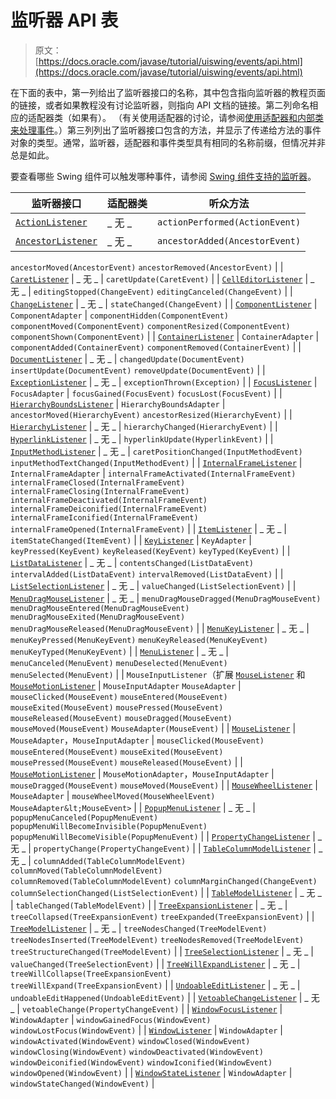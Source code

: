 # 监听器 API 表

> 原文： [https://docs.oracle.com/javase/tutorial/uiswing/events/api.html](https://docs.oracle.com/javase/tutorial/uiswing/events/api.html)

在下面的表中，第一列给出了监听器接口的名称，其中包含指向监听器的教程页面的链接，或者如果教程没有讨论监听器，则指向 API 文档的链接。第二列命名相应的适配器类（如果有）。 （有关使用适配器的讨论，请参阅[使用适配器和内部类来处理事件](generalrules.html#innerClasses)。）第三列列出了监听器接口包含的方法，并显示了传递给方法的事件对象的类型。通常，监听器，适配器和事件类型具有相同的名称前缀，但情况并非总是如此。

要查看哪些 Swing 组件可以触发哪种事件，请参阅 [Swing 组件支持的监听器](eventsandcomponents.html)。

| 监听器接口 | 适配器类 | 听众方法 |
| --- | --- | --- |
| [`ActionListener`](actionlistener.html) | _ 无 _ | `actionPerformed(ActionEvent)` |
| [`AncestorListener`](https://docs.oracle.com/javase/8/docs/api/javax/swing/event/AncestorListener.html) | _ 无 _ | `ancestorAdded(AncestorEvent)`
`ancestorMoved(AncestorEvent)`
`ancestorRemoved(AncestorEvent)` |
| [`CaretListener`](caretlistener.html) | _ 无 _ | `caretUpdate(CaretEvent)` |
| [`CellEditorListener`](https://docs.oracle.com/javase/8/docs/api/javax/swing/event/CellEditorListener.html) | _ 无 _ | `editingStopped(ChangeEvent)`
`editingCanceled(ChangeEvent)` |
| [`ChangeListener`](changelistener.html) | _ 无 _ | `stateChanged(ChangeEvent)` |
| [`ComponentListener`](componentlistener.html) | `ComponentAdapter` | `componentHidden(ComponentEvent)`
`componentMoved(ComponentEvent)`
`componentResized(ComponentEvent)`
`componentShown(ComponentEvent)` |
| [`ContainerListener`](containerlistener.html) | `ContainerAdapter` | `componentAdded(ContainerEvent)`
`componentRemoved(ContainerEvent)` |
| [`DocumentListener`](documentlistener.html) | _ 无 _ | `changedUpdate(DocumentEvent)`
`insertUpdate(DocumentEvent)`
`removeUpdate(DocumentEvent)` |
| [`ExceptionListener`](https://docs.oracle.com/javase/8/docs/api/java/beans/ExceptionListener.html) | _ 无 _ | `exceptionThrown(Exception)` |
| [`FocusListener`](focuslistener.html) | `FocusAdapter` | `focusGained(FocusEvent)`
`focusLost(FocusEvent)` |
| [`HierarchyBoundsListener`](https://docs.oracle.com/javase/8/docs/api/java/awt/event/HierarchyBoundsListener.html) | `HierarchyBoundsAdapter` | `ancestorMoved(HierarchyEvent)`
`ancestorResized(HierarchyEvent)` |
| [`HierarchyListener`](https://docs.oracle.com/javase/8/docs/api/java/awt/event/HierarchyListener.html) | _ 无 _ | `hierarchyChanged(HierarchyEvent)` |
| [`HyperlinkListener`](https://docs.oracle.com/javase/8/docs/api/javax/swing/event/HyperlinkListener.html) | _ 无 _ | `hyperlinkUpdate(HyperlinkEvent)` |
| [`InputMethodListener`](https://docs.oracle.com/javase/8/docs/api/java/awt/event/InputMethodListener.html) | _ 无 _ | `caretPositionChanged(InputMethodEvent)`
`inputMethodTextChanged(InputMethodEvent)` |
| [`InternalFrameListener`](internalframelistener.html) | `InternalFrameAdapter` | `internalFrameActivated(InternalFrameEvent)`
`internalFrameClosed(InternalFrameEvent)`
`internalFrameClosing(InternalFrameEvent)`
`internalFrameDeactivated(InternalFrameEvent)`
`internalFrameDeiconified(InternalFrameEvent)`
`internalFrameIconified(InternalFrameEvent)`
`internalFrameOpened(InternalFrameEvent)` |
| [`ItemListener`](itemlistener.html) | _ 无 _ | `itemStateChanged(ItemEvent)` |
| [`KeyListener`](keylistener.html) | `KeyAdapter` | `keyPressed(KeyEvent)`
`keyReleased(KeyEvent)`
`keyTyped(KeyEvent)` |
| [`ListDataListener`](listdatalistener.html) | _ 无 _ | `contentsChanged(ListDataEvent)`
`intervalAdded(ListDataEvent)`
`intervalRemoved(ListDataEvent)` |
| [`ListSelectionListener`](listselectionlistener.html) | _ 无 _ | `valueChanged(ListSelectionEvent)` |
| [`MenuDragMouseListener`](https://docs.oracle.com/javase/8/docs/api/javax/swing/event/MenuDragMouseListener.html) | _ 无 _ | `menuDragMouseDragged(MenuDragMouseEvent)`
`menuDragMouseEntered(MenuDragMouseEvent)`
`menuDragMouseExited(MenuDragMouseEvent)`
`menuDragMouseReleased(MenuDragMouseEvent)` |
| [`MenuKeyListener`](https://docs.oracle.com/javase/8/docs/api/javax/swing/event/MenuKeyListener.html) | _ 无 _ | `menuKeyPressed(MenuKeyEvent)`
`menuKeyReleased(MenuKeyEvent)`
`menuKeyTyped(MenuKeyEvent)` |
| [`MenuListener`](https://docs.oracle.com/javase/8/docs/api/javax/swing/event/MenuListener.html) | _ 无 _ | `menuCanceled(MenuEvent)`
`menuDeselected(MenuEvent)`
`menuSelected(MenuEvent)` |
| `MouseInputListener`（扩展 [`MouseListener`](mouselistener.html) 和 [`MouseMotionListener`](mousemotionlistener.html) | `MouseInputAdapter`
`MouseAdapter` | `mouseClicked(MouseEvent)`
`mouseEntered(MouseEvent)`
`mouseExited(MouseEvent)`
`mousePressed(MouseEvent)`
`mouseReleased(MouseEvent)`
`mouseDragged(MouseEvent)`
`mouseMoved(MouseEvent)`
`MouseAdapter(MouseEvent)` |
| [`MouseListener`](mouselistener.html) | `MouseAdapter`，`MouseInputAdapter` | `mouseClicked(MouseEvent)`
`mouseEntered(MouseEvent)`
`mouseExited(MouseEvent)`
`mousePressed(MouseEvent)`
`mouseReleased(MouseEvent)` |
| [`MouseMotionListener`](mousemotionlistener.html) | `MouseMotionAdapter`，`MouseInputAdapter` | `mouseDragged(MouseEvent)`
`mouseMoved(MouseEvent)` |
| [`MouseWheelListener`](mousewheellistener.html) | `MouseAdapter` | `mouseWheelMoved(MouseWheelEvent)`
`MouseAdapter&lt;MouseEvent>` |
| [`PopupMenuListener`](https://docs.oracle.com/javase/8/docs/api/javax/swing/event/PopupMenuListener.html) | _ 无 _ | `popupMenuCanceled(PopupMenuEvent)`
`popupMenuWillBecomeInvisible(PopupMenuEvent)`
`popupMenuWillBecomeVisible(PopupMenuEvent)` |
| [`PropertyChangeListener`](propertychangelistener.html) | _ 无 _ | `propertyChange(PropertyChangeEvent)` |
| [`TableColumnModelListener`](https://docs.oracle.com/javase/8/docs/api/javax/swing/event/TableColumnModelListener.html) | _ 无 _ | `columnAdded(TableColumnModelEvent)`
`columnMoved(TableColumnModelEvent)`
`columnRemoved(TableColumnModelEvent)`
`columnMarginChanged(ChangeEvent)`
`columnSelectionChanged(ListSelectionEvent)` |
| [`TableModelListener`](tablemodellistener.html) | _ 无 _ | `tableChanged(TableModelEvent)` |
| [`TreeExpansionListener`](treeexpansionlistener.html) | _ 无 _ | `treeCollapsed(TreeExpansionEvent)`
`treeExpanded(TreeExpansionEvent)` |
| [`TreeModelListener`](treemodellistener.html) | _ 无 _ | `treeNodesChanged(TreeModelEvent)`
`treeNodesInserted(TreeModelEvent)`
`treeNodesRemoved(TreeModelEvent)`
`treeStructureChanged(TreeModelEvent)` |
| [`TreeSelectionListener`](treeselectionlistener.html) | _ 无 _ | `valueChanged(TreeSelectionEvent)` |
| [`TreeWillExpandListener`](treewillexpandlistener.html) | _ 无 _ | `treeWillCollapse(TreeExpansionEvent)`
`treeWillExpand(TreeExpansionEvent)` |
| [`UndoableEditListener`](undoableeditlistener.html) | _ 无 _ | `undoableEditHappened(UndoableEditEvent)` |
| [`VetoableChangeListener`](https://docs.oracle.com/javase/8/docs/api/java/beans/VetoableChangeListener.html) | _ 无 _ | `vetoableChange(PropertyChangeEvent)` |
| [`WindowFocusListener`](windowlistener.html) | `WindowAdapter` | `windowGainedFocus(WindowEvent)`
`windowLostFocus(WindowEvent)` |
| [`WindowListener`](windowlistener.html) | `WindowAdapter` | `windowActivated(WindowEvent)`
`windowClosed(WindowEvent)`
`windowClosing(WindowEvent)`
`windowDeactivated(WindowEvent)`
`windowDeiconified(WindowEvent)`
`windowIconified(WindowEvent)`
`windowOpened(WindowEvent)` |
| [`WindowStateListener`](windowlistener.html) | `WindowAdapter` | `windowStateChanged(WindowEvent)` |